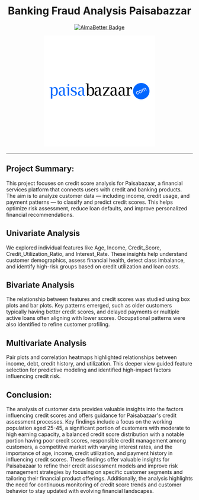 <h1 align="center">Banking Fraud Analysis Paisabazzar</h1>

<p align="center">
  <a href="https://www.almabetter.com/courses/full-stack-data-science">
    <img src="https://img.shields.io/badge/Verified-AlmaBetter-blue" alt="AlmaBetter Badge"/>
  </a>
</p>

<p align="center">
  <img src="https://github.com/Sandip2512/Banking-Fraud-Analysis-Paisabazzar/blob/main/paisabazaar.png" alt="Paisabazaar.com" width="300"/>
</p>

--------------------------------------------------------------------------------------------------------------------------------------------------------------------------------------------------------------------

## Project Summary:
This project focuses on credit score analysis for Paisabazaar, a financial services platform that connects users with credit and banking products. The aim is to analyze customer data — including income, credit usage, and payment patterns — to classify and predict credit scores. This helps optimize risk assessment, reduce loan defaults, and improve personalized financial recommendations.

## Univariate Analysis
We explored individual features like Age, Income, Credit_Score, Credit_Utilization_Ratio, and Interest_Rate. These insights help understand customer demographics, assess financial health, detect class imbalance, and identify high-risk groups based on credit utilization and loan costs.

## Bivariate Analysis
The relationship between features and credit scores was studied using box plots and bar plots. Key patterns emerged, such as older customers typically having better credit scores, and delayed payments or multiple active loans often aligning with lower scores. Occupational patterns were also identified to refine customer profiling.

## Multivariate Analysis
Pair plots and correlation heatmaps highlighted relationships between income, debt, credit history, and utilization. This deeper view guided feature selection for predictive modeling and identified high-impact factors influencing credit risk.

## Conclusion:
The analysis of customer data provides valuable insights into the factors influencing credit scores and offers guidance for Paisabazaar's credit assessment processes. Key findings include a focus on the working population aged 25-45, a significant portion of customers with moderate to high earning capacity, a balanced credit score distribution with a notable portion having poor credit scores, responsible credit management among customers, a competitive market with varying interest rates, and the importance of age, income, credit utilization, and payment history in influencing credit scores. These findings offer valuable insights for Paisabazaar to refine their credit assessment models and improve risk management strategies by focusing on specific customer segments and tailoring their financial product offerings. Additionally, the analysis highlights the need for continuous monitoring of credit score trends and customer behavior to stay updated with evolving financial landscapes.
